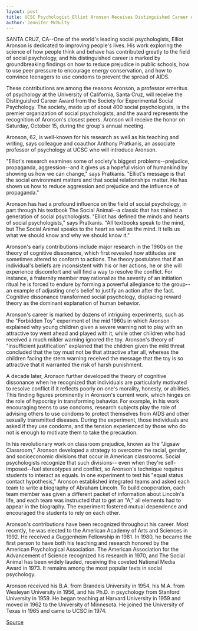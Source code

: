 ```yaml
---
layout: post
title: UCSC Psychologist Elliot Aronson Receives Distinguished Career Award
author: Jennifer McNulty
---
```


SANTA CRUZ, CA--One of the world's leading social psychologists,  Elliot Aronson is dedicated to improving people's lives. His work  exploring the science of how people think and behave has contributed  greatly to the field of social psychology, and his distinguished  career is marked by groundbreaking findings on how to reduce  prejudice in public schools, how to use peer pressure to encourage  energy conservation, and how to convince teenagers to use condoms  to prevent the spread of AIDS.

These contributions are among the reasons Aronson, a  professor emeritus of psychology at the University of California,  Santa Cruz, will receive the Distinguished Career Award from the  Society for Experimental Social Psychology. The society, made up of  about 400 social psychologists, is the premier organization of social  psychologists, and the award represents the recognition of Aronson's  closest peers. Aronson will receive the honor on Saturday, October  15, during the group's annual meeting.

Aronson, 62, is well-known for his research as well as his  teaching and writing, says colleague and coauthor Anthony  Pratkanis, an associate professor of psychology at UCSC who will  introduce Aronson.

"Elliot's research examines some of society's biggest  problems--prejudice, propaganda, aggression--and it gives us a  hopeful vision of humankind by showing us how we can change," says  Pratkanis. "Elliot's message is that the social environment matters  and that social relationships matter. He has shown us how to  reduce aggression and prejudice and the influence of propaganda."

Aronson has had a profound influence on the field of social  psychology, in part through his textbook The Social Animal--a  classic that has trained a generation of social psychologists. "Elliot  has defined the minds and hearts of social psychologists," says  Pratkanis. "All textbooks speak to the mind, but The Social Animal  speaks to the heart as well as the mind. It tells us what we should  know and why we should know it."

Aronson's early contributions include major research in the  1960s on the theory of cognitive dissonance, which first revealed  how attitudes are sometimes altered to conform to actions. The  theory postulates that if an individual's beliefs are inconsistent  with his or her actions, he or she will experience discomfort and  will find a way to resolve the conflict. For instance, a fraternity  member may rationalize the severity of an initiation ritual he is  forced to endure by forming a powerful allegiance to the group--an  example of adjusting one's belief to justify an action after the fact.  Cognitive dissonance transformed social psychology, displacing  reward theory as the dominant explanation of human behavior.

Aronson's career is marked by dozens of intriguing  experiments, such as the "Forbidden Toy" experiment of the mid  1960s in which Aronson explained why young children given a severe  warning not to play with an attractive toy went ahead and played  with it, while other children who had received a much milder  warning ignored the toy. Aronson's theory of "insufficient  justification" explained that the children given the mild threat  concluded that the toy must not be that attractive after all, whereas  the children facing the stern warning received the message that the  toy is so attractive that it warranted the risk of harsh punishment.

A decade later, Aronson further developed the theory of  cognitive dissonance when he recognized that individuals are  particularly motivated to resolve conflict if it reflects poorly on  one's morality, honesty, or abilities. This finding figures  prominently in Aronson's current work, which hinges on the role of  hypocrisy in transforming behavior. For example, in his work  encouraging teens to use condoms, research subjects play the role of  advising others to use condoms to protect themselves from AIDS and  other sexually transmitted diseases. During the experiment, those  individuals are asked if they use condoms, and the tension  experienced by those who do not is enough to motivate them to take  the precaution.

In his revolutionary work on classroom prejudice, known as the  "Jigsaw Classroom," Aronson developed a strategy to overcome the  racial, gender, and socioeconomic divisions that occur in American  classrooms. Social psychologists recognize that such divisions-- even when they're self-imposed--fuel stereotypes and conflict, so  Aronson's technique requires students to interact as equals. In one  experiment to test his "equal status contact hypothesis," Aronson  established integrated teams and asked each team to write a  biography of Abraham Lincoln. To build cooperation, each team  member was given a different packet of information about Lincoln's  life, and each team was instructed that to get an "A," all elements  had to appear in the biography. The experiment fostered mutual  dependence and encouraged the students to rely on each other.

Aronson's contributions have been recognized throughout his  career. Most recently, he was elected to the American Academy of  Arts and Sciences in 1992. He received a Guggenheim Fellowship in  1981\. In 1980, he became the first person to have both his teaching  and research honored by the American Psychological Association.  The American Association for the Advancement of Science  recognized his research in 1970, and The Social Animal has been  widely lauded, receiving the coveted National Media Award in 1973.  It remains among the most popular texts in social psychology.

Aronson received his B.A. from Brandeis University in 1954,  his M.A. from Wesleyan University in 1956, and his Ph.D. in  psychology from Stanford University in 1959. He began teaching at  Harvard University in 1959 and moved in 1962 to the University of  Minnesota. He joined the University of Texas in 1965 and came to  UCSC in 1974.

[Source](http://www1.ucsc.edu/news_events/press_releases/archive/94-95/10-94/100794-UCSC_psychologist_E.html "Permalink to 100794-UCSC_psychologist_E")
